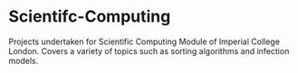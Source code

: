 # Scientifc-Computing
Projects undertaken for Scientific Computing Module of Imperial College London. Covers a variety of topics such as sorting algorithms and infection models.   
